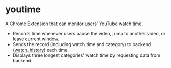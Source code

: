 # youtime

A Chrome Extension that can monitor users' YouTube watch time.

- Records time whenever users pause the video, jump to another video, or leave current window.
- Sends the record (including watch time and category) to backend ([watch_history](https://github.com/mangosteen20/watch_history)) each time.
- Displays three longest categories' watch time by requesting data from backend.
